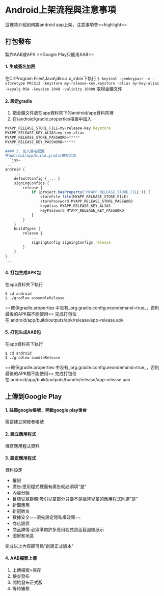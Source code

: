 # Android上架流程與注意事項
這裡將介紹如何將android app上架，注意事項會==highlight==

## 打包發布
製作AAB或APK
==Google Play只能用AAB==
#### 1. 生成簽名加密
在C:\Program Files\Java\jdkx.x.x_x\bin下執行
`$ keytool -genkeypair -v -storetype PKCS12 -keystore my-release-key.keystore -alias my-key-alias -keyalg RSA -keysize 2048 -validity 10000`
取得金鑰文件
#### 2. 設定gradle
1. 把金鑰文件放在app資料夾下的android/app資料夾裡
2. 在/android/gradle.properties檔案中加入
```jsx
MYAPP_RELEASE_STORE_FILE=my-release-key.keystore
MYAPP_RELEASE_KEY_ALIAS=my-key-alias
MYAPP_RELEASE_STORE_PASSWORD=*****
MYAPP_RELEASE_KEY_PASSWORD=*****
    ```
#### 3. 加入簽名配置
在android/app/build.gradle檔案添加
```jsx=
...
android {
    ...
    defaultConfig { ... }
    signingConfigs {
        release {
            if (project.hasProperty('MYAPP_RELEASE_STORE_FILE')) {
                storeFile file(MYAPP_RELEASE_STORE_FILE)
                storePassword MYAPP_RELEASE_STORE_PASSWORD
                keyAlias MYAPP_RELEASE_KEY_ALIAS
                keyPassword MYAPP_RELEASE_KEY_PASSWORD
            }
        }
    }
    buildTypes {
        release {
            ...
            signingConfig signingConfigs.release
        }
    }
}
...
```
#### 4. 打包生成APK包
在app資料夾下執行
```shell=
$ cd android
$ ./gradlew assembleRelease
```
==確保gradle.properties 中没有_org.gradle.configureondemand=true_，否則最後的APK檔不能使用==
完成打包位在:android/app/build/outputs/apk/release/app-release.apk

#### 5. 打包生成AAB包
在app資料夾下執行
```shell=
$ cd android
$ ./gradlew bundleRelease
```
==確保gradle.properties 中没有_org.gradle.configureondemand=true_，否則最後的APK檔不能使用==
完成打包位在:android/app/build/outputs/bundle/release/app-release.aab

## 上傳到Google Play
#### 1. 註冊google帳號，開啟google play後台
需要建立開發者帳號

#### 2. 建立應用程式
填寫應用程式資料

#### 3. 設定應用程式
資料設定
* 權限
* 廣告:應用程式裡面有廣告就必須填"是"
* 內容分級
* 目標受眾群體:吸引兒童部分只要不是給非兒童的應用程式則選"是"
* 新聞應用
* 新冠肺炎
* 數據安全:==須先設定隱私權政策==
* 商店設置
* 商品詳情:必須準備許多應用程式畫面截圖做展示
* 國家和地區

完成以上內容即可點"創建正式版本"

#### 4. AAB檔案上傳
1. 上傳檔案>保存
2. 檢查發布
3. 開始發布正式版
4. 等待審核